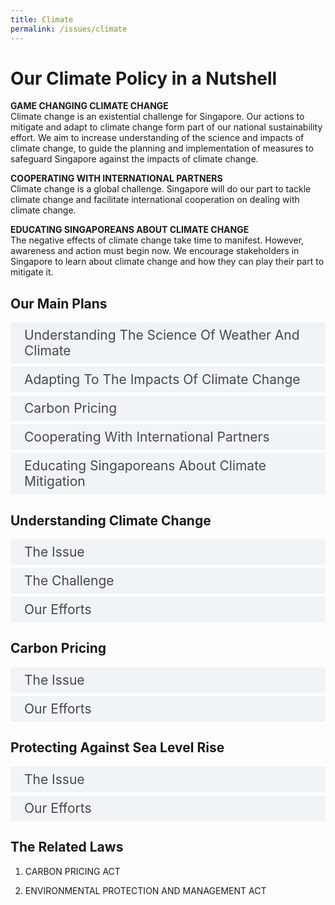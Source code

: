 ```yaml
---  
title: Climate  
permalink: /issues/climate  
---  
```


<style>

input {
	display: none;
}
label {
	display: block;
	padding: 8px 22px;
	margin: 0 0 5px 0;
	cursor: pointor;
	background: #F0F4F6;
	border-radius: 3px;
	color: #484848;
	transition: ease .5s;
	font-size: 1.5em;
}

label:hover {
	background: #4a96b0;
	color: #FFF;
}

.accordion-content {
	/* background: #E2E5F6; */
	padding: 10px 0px 30px 30px;
	/* border: 1px solid #484848; */
	margin: 0 0 1px 0;
	border-radius: 3px;
}

input + label + .accordion-content {
	display: none;
}

input:checked + label + .accordion-content {
	display: none;
}

input:checked + label + .accordion-content {
	display: block;
}

</style>
<!-- End of accordion -->

<div class="container">

<h1><b>Our Climate Policy in a Nutshell</b></h1>

<p><strong>GAME CHANGING CLIMATE CHANGE</strong><br>  Climate change is an existential challenge for Singapore. Our actions to mitigate and adapt to climate change form part of our national sustainability effort. We aim to increase understanding of the science and impacts of climate change, to guide the planning and implementation of measures to safeguard Singapore against the impacts of climate change.</p>
<p><strong>COOPERATING WITH INTERNATIONAL PARTNERS</strong><br>  Climate change is a global challenge. Singapore will do our part to tackle climate change and facilitate international cooperation on dealing with climate change.</p>
<p><strong>EDUCATING SINGAPOREANS ABOUT CLIMATE CHANGE</strong><br>  The negative effects of climate change take time to manifest. However, awareness and action must begin now. We encourage stakeholders in Singapore to learn about climate change and how they can play their part to mitigate it.</p>

<h2 id="our-main-plans">Our Main Plans</h2>
<div>
	<input type="checkbox" id="title1"  /><label for="title1">Understanding The Science Of Weather And Climate</label>
	<div class="accordion-content">
		<p>Singapore will invest into research on the science and impacts of climate change, especially in the region around Singapore.</p>
	</div>
	<input type="checkbox" id="title2"  /><label for="title2">Adapting To The Impacts Of Climate Change</label>
	<div class="accordion-content">
		<p>Climate change will threaten our access to essential resources such as water and food. As a low-lying city state, we are also vulnerable to rising sea levels and weather variabilities. Even as we reduce our carbon emissions, Singapore must also adapt against the impacts of climate change. We need to invest in resilient infrastructure to safeguard our people and our future.</p>
	</div>
	<input type="checkbox" id="title3"  /><label for="title3">Carbon Pricing</label>
	<div class="accordion-content">
		<p>We need to discourage the emission of greenhouse gases, which contribute to climate change. We have therefore implemented a carbon tax on greenhouse gas emissions. The revenue from this carbon tax is used to fund further measures to reduce carbon emissions.</p>
	</div>
	<input type="checkbox" id="title4"  /><label for="title4">Cooperating With International Partners</label>
	<div class="accordion-content">
		<p>We have made pledges under the Paris Agreement, and updated our Nationally Determined Contribution and Long-Term Low-Emissions Development Strategy. We co-facilitated negotiations on climate mitigation measures at the United Nations Framework Convention on Climate Change Conference of the Parties, and hosted the Intergovernmental Panel on Climate Change (IPCC) Scoping Meeting for the Sixth Assessment Cycle (AR6) Synthesis Report in 2019. We also contribute to global efforts led by the International Civil Aviation Organisation (ICAO) and International Maritime Organisation (IMO) to address emissions from the aviation and maritime sectors.</p>
	</div>
	<input type="checkbox" id="title5"  /><label for="title5">Educating Singaporeans About Climate Mitigation</label>
	<div class="accordion-content">
		<p>We communicate the implications of climate change to stakeholders from the various sectors and encourage them to take steps to reduce energy consumption and carbon emissions. We do this through various campaigns; for instance, we designated 2018 as the Year of Climate Action.</p>
	</div>
</div>

<a id="understanding-climate-change"></a>

<h2>Understanding Climate Change</h2>
<div>
	<input type="checkbox" id="title6"  /><label for="title6">The Issue</label>
	<div class="accordion-content">
		<p>The build-up of greenhouse gases, such as carbon dioxide, in the atmosphere has trapped more heat - resulting in a warmer planet. Temperatures on Earth have been rising at about 0.13°C per decade over the past 50 years.</p>
		<p>A warmer climate leads to the thermal expansion of the sea and melting of glaciers and ice caps, which lead to rising sea levels, threatening our island nation. There may be more frequent extreme weather events, which threaten our water and food supply. Along with the rest of the world, Singapore experiences the effects of climate change.</p>
	</div>
	<input type="checkbox" id="title7"  /><label for="title7">The Challenge</label>
	<div class="accordion-content">
		<p>Much research has been done on the impacts of climate change on the global scale, but different regions may be impacted differently by climate change. More research needs to contextualise to Singapore and our surrounding regions to inform our adaptation plans.</p>
	</div>
	<input type="checkbox" id="title8"  /><label for="title8">Our Efforts</label>
	<div class="accordion-content">
		<p>The Centre for Climate Research Singapore (CCRS)  was established under the Meteorological Service Singapore (MSS) in 2013 and today is one of the few dedicated tropical climate research centres and key node for climate and weather research in Singapore. CCRS runs high-resolution regional climate models to produce long-term projections of rainfall, temperature, wind and sea level in Singapore. CCRS has just embarked on the Third National Climate Change Study to provide an update of the projections.</p>
	</div>
</div>

<a id="carbon-pricing"></a>

<h2>Carbon Pricing</h2>
<div>
	<input type="checkbox" id="title9"  /><label for="title9">The Issue</label>
	<div class="accordion-content">
		<p>Carbon emissions make up 97% of our total greenhouse gas (GHG) emissions. These emissions cause more heat to be trapped into the atmosphere, leading to climate change. We need to create incentives to reduce carbon emissions, and one of these incentives is a carbon tax.</p>
	</div>
	<input type="checkbox" id="title10"  /><label for="title10">Our Efforts</label>
	<div class="accordion-content">
		<p>Singapore introduced a carbon tax in 2019, as part of the Carbon Pricing Act. The carbon tax will put in place a uniform and economy-wide price signal to incentivise emitters to reduce their emissions, while giving them the flexibility to act in the most economically efficient way.</p>
		<p>The tax will be applied on facilities that emit more than 25,000 tons of carbon dioxide equivalent (tCO<sub>2</sub>e) of emissions annually, and cover seven greenhouse gases (GHGs). To give the industry more time to adjust and implement energy efficiency projects, the tax will start at $5/tCO<sub>2</sub>e from 2019 to 2023. The Government will review the tax rate by 2023. We intend to increase the tax to between $10-$15/ tCO<sub>2</sub>e by 2030. In doing so, we will consider international climate change developments, the progress of our emissions mitigation efforts, and our economic competitiveness.</p>
		<p>The first payment of the carbon tax will be in 2020, based on emissions in calendar year 2019. The impact on households and most businesses will be small, leading to an increase of around 1% in electricity prices. An additional $20 in the annual U-Save Rebates will be provided to all eligible HDB households over a period of 3 years, starting from 2019, to offset the expected increase in utilities expenses.</p>
		<p>In addition to taxing greenhouse gas emissions, the Carbon Pricing Act also imposes obligations on large GHG emitters to measure, report and verify their emissions.</p>
	</div>
</div>

<a id="protecting-against-sea-level-rise"></a>

<h2>Protecting Against Sea Level Rise</h2>
<div>
	<input type="checkbox" id="title11"  /><label for="title11">The Issue</label>
	<div class="accordion-content">
		<p>Singapore is fundamentally vulnerable to the impact of climate change, particularly the threat of rising sea levels, with 30% of our island less than 5 metre above sea level. Based on CCRS’s Second National Climate Change Study completed in 2015, we could experience a mean sea level rise by up to about 1 metre by the end of the century.</p>
	</div>
	<input type="checkbox" id="title12"  /><label for="title12">Our Efforts</label>
	<div class="accordion-content">
		<p>Since April 2020, PUB, Singapore’s National Water Agency, has taken on the role of the national Coastal Protection Agency. By combining coastal protection responsibilities with its stormwater management functions, PUB will look at inland and coastal flooding holistically to strengthen Singapore’s resilience against climate change.</p>
		<p>The Coastal Adaptation Study (CAS) was commissioned by the Building & Construction Authority (BCA) to better understand the potential impacts of sea level rise. This study was completed in 2019 and has helped prioritise coastal protection plans at vulnerable areas. PUB will embark on site-specific engineering studies, and studies and work closely with other agencies and stakeholders to develop long-term strategies and engineering designs for coastal protection measures. The first of these studies, beginning with City-East Coast and Jurong Island, are due to commence from 2020 onwards.</p>
	</div>
</div>

<h2>The Related Laws</h2>
<ol>
	<li><p>CARBON PRICING ACT</p>
	</li>
	<li><p>ENVIRONMENTAL PROTECTION AND MANAGEMENT ACT</p>
	</li>
</ol>
